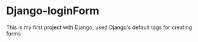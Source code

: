 # Django-loginForm
This is my first project with Django, used Django's default tags for creating forms 
